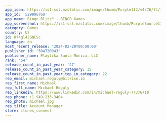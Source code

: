 ```yaml
---
app_icon: https://is1-ssl.mzstatic.com/image/thumb/Purple112/v4/76/74/fa/7674fa5f-f813-8857-7bc3-194ebaa94296/AppIcon-1x_U007emarketing-0-7-0-0-85-220.png/1024x1024bb.png
app_id: '529996768'
app_name: Bingo Blitz™ - BINGO Games
app_screenshot: https://is1-ssl.mzstatic.com/image/thumb/PurpleSource116/v4/23/89/74/238974ff-ae48-6c89-7741-4e370c337bc9/ad215b3e-2fa0-4874-bb85-1c823020bcab_BB_ThatABingo_2688x1242.jpg/2688x1242bb.png
category: Games
country: US
id: K74gl4JGQCSc
language: en
most_recent_release: '2024-02-20T00:00:00'
publisher_id: '504720043'
publisher_name: Playtika Santa Monica, LLC
rank: '54'
release_count_in_past_year: '47'
release_count_in_past_year_category: 15
release_count_in_past_year_top_in_category: 22
rep_email: michael.roguly@bitrise.io
rep_first_name: Michael
rep_full_name: Michael Roguly
rep_linkedin: https://www.linkedin.com/in/michael-roguly-77376710
rep_phone: +1 949-233-3404
rep_photo: michael.jpg
rep_title: Account Manager
store: itunes_connect
---
```

